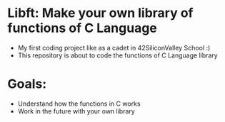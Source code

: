# Libft: Make your own library of functions of C Language

* My first coding project like as a cadet in 42SiliconValley School :)
* This repository is about to code the functions of C Language library

# Goals:

* Understand how the functions in C works
* Work in the future with your own library
